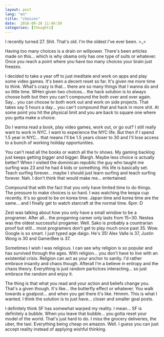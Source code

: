```yaml
---
layout: post
lang: "en"
title: "choices"
date:  2016-09-28 11:40:50
categories: [thoughts]
---
```

I recently turned 27. Shit. That's old. I'm the oldest I've ever been. >_<

Having too many choices is a drain on willpower. There's been articles made on this... which is why obama only has one type of suits or whatever. Once you reach a point where you have too many choices your brain just freezes.

I decided to take a year off to just meditate and work on apps and play some video games. It's been a decent reset so far. It's given me more time to think. What's crazy is that... there are so many things that I wanna do and so little time. WHen given two choices... the hack solution is to always choose both but then you can't compound the both over and over again. Say... you can choose to both work out and work on side projects. That takes say 5 hours a day... you can't compound that and hack in more shit. At some point you hit the physical limit and you are back to square one where you gotta make a choice.

Do I wanna read a book, play video games, work out, or go out? I still really want to work in NYC. I want to experience the NYC life. But then if I spend 1.5 year in NYC... that means I'll be 1.5 years closer to 30 and I'll lose access to a bunch of working holiday opportunities.

You can't read all the books or watch all the tv shows. My gaming backlog just keeps getting bigger and bigger. Blargh. Maybe less choice is actually better? When I visited the dominican republic the guy who taught me surfing was 23 and he had 4 kids or something. His life is basically set. Teach surfing forever... maybe I should just learn surfing and teach surfing forever. Nah. I don't think that would make me... entertained.

Compound that with the fact that you only have limited time to do things. The pressure to make choices is so hard. I was watching the kespa cup recently. It's so good to be on korea time. Japan time and korea time are the same... and I finally get to watch starcraft at the normal time. 6pm :D

Zest was talking about how you only have a small window to be a programer. After all... the progaming career only lasts from 15~30. Nestea was the oldest successful progamer. Well. Sako is probably a countrarian proof but still... most programers don't get to play much once past 35. Wow. Google is so smart. I just typed age daigo. He's 35! Alex Valle is 37, Justin Wong is 30 and GamerBee is 37. 

Sometimes I wish I was religious. I can see why religion is so popular and has survived through the ages. With religion... you don't have to live with an existential crisis. Religion can act as your anchor to sanity. I'd rather embrace insanity and chaos though. Afterall I'm a believe in entropy and the chaos theory. Everything is just random particlces interacting... so just embrace the random and enjoy it.

The thing is that what you read and your action and beliefs change you. That's a given though. It's like... the butterfly effect or whatever. You walk towards a goalpost... and when you get there it's like. Hmmm. This is what I wanted. I think the solution is to just have... closer and smaller goal posts.

I definitely think SF has somewhat warped my reality. I mean... SF is definitely a bubble. When you leave that bubble... you gotta reset your model of the world. That's just hard to do. I miss the grocery deliveries, the uber, the taxi. Everything being cheap on amazon. Well. I guess you can just accept reality instead of applying wishful thinking.



